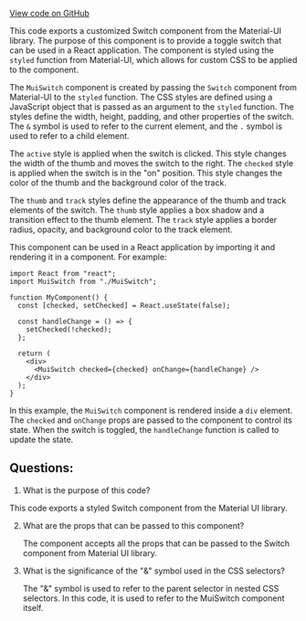[View code on GitHub](zoo-labs/zoo/blob/master/core/src/components/Switch/index.tsx)

This code exports a customized Switch component from the Material-UI library. The purpose of this component is to provide a toggle switch that can be used in a React application. The component is styled using the `styled` function from Material-UI, which allows for custom CSS to be applied to the component.

The `MuiSwitch` component is created by passing the `Switch` component from Material-UI to the `styled` function. The CSS styles are defined using a JavaScript object that is passed as an argument to the `styled` function. The styles define the width, height, padding, and other properties of the switch. The `&` symbol is used to refer to the current element, and the `.` symbol is used to refer to a child element.

The `active` style is applied when the switch is clicked. This style changes the width of the thumb and moves the switch to the right. The `checked` style is applied when the switch is in the "on" position. This style changes the color of the thumb and the background color of the track.

The `thumb` and `track` styles define the appearance of the thumb and track elements of the switch. The `thumb` style applies a box shadow and a transition effect to the thumb element. The `track` style applies a border radius, opacity, and background color to the track element.

This component can be used in a React application by importing it and rendering it in a component. For example:

```
import React from "react";
import MuiSwitch from "./MuiSwitch";

function MyComponent() {
  const [checked, setChecked] = React.useState(false);

  const handleChange = () => {
    setChecked(!checked);
  };

  return (
    <div>
      <MuiSwitch checked={checked} onChange={handleChange} />
    </div>
  );
}
```

In this example, the `MuiSwitch` component is rendered inside a `div` element. The `checked` and `onChange` props are passed to the component to control its state. When the switch is toggled, the `handleChange` function is called to update the state.
## Questions: 
 1. What is the purpose of this code?
   
   This code exports a styled Switch component from the Material UI library.

2. What are the props that can be passed to this component?
   
   The component accepts all the props that can be passed to the Switch component from Material UI library.

3. What is the significance of the "&" symbol used in the CSS selectors?
   
   The "&" symbol is used to refer to the parent selector in nested CSS selectors. In this code, it is used to refer to the MuiSwitch component itself.